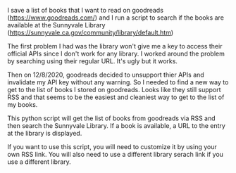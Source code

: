 I save a list of books that I want to read on goodreads (https://www.goodreads.com/) and 
I run a script to search if the books are available at the Sunnyvale Library 
(https://sunnyvale.ca.gov/community/library/default.htm)

The first problem I had was the library won't give me a key to access their official APIs since I don't work for any library. 
I worked around the problem by searching using their regular URL. It's ugly but it works.

Then on 12/8/2020, goodreads decided to unsupport thier APIs and invalidate my API key without any warning.
So I needed to find a new way to get to the list of books I stored on goodreads.
Looks like they still support RSS and that seems to be the easiest and cleaniest way to get to the list of my books.

This python script will get the list of books from goodreads via RSS and then search the Sunnyvale Library.
If a book is available, a URL to the entry at the library is displayed.

If you want to use this script, you will need to customize it by using your own RSS link.
You will also need to use a different library serach link if you use a different library. 
